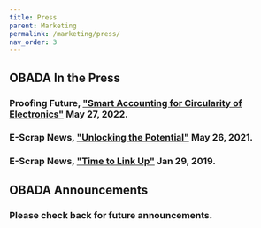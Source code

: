 ```yaml
---
title: Press
parent: Marketing
permalink: /marketing/press/
nav_order: 3
---
```



## OBADA In the Press

### Proofing Future, ["Smart Accounting for Circularity of Electronics"](https://proofingfuture.eu/2022/05/27/circularity-of-electronics/) May 27, 2022.

### E-Scrap News, ["Unlocking the Potential"](https://resource-recycling.com/e-scrap/2021/05/26/unlocking-the-potential/) May 26, 2021.

### E-Scrap News, ["Time to Link Up"](https://resource-recycling.com/e-scrap/2019/01/29/time-to-link-up/) Jan 29, 2019.





## OBADA Announcements

### Please check back for future announcements. 


